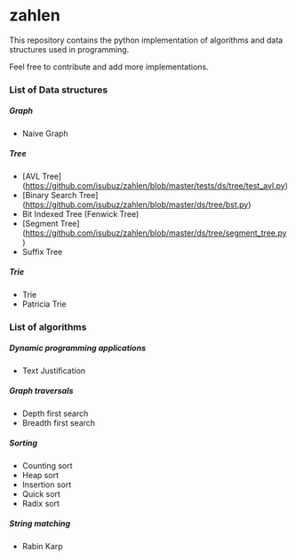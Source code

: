 zahlen
======

This repository contains the python implementation of algorithms and data structures used in programming. 

Feel free to contribute and add more implementations.

### List of Data structures

##### Graph
* Naive Graph


##### Tree
* [AVL Tree] (https://github.com/isubuz/zahlen/blob/master/tests/ds/tree/test_avl.py)
* [Binary Search Tree] (https://github.com/isubuz/zahlen/blob/master/ds/tree/bst.py)
* Bit Indexed Tree (Fenwick Tree)
* [Segment Tree] (https://github.com/isubuz/zahlen/blob/master/ds/tree/segment_tree.py)
* Suffix Tree

##### Trie
* Trie
* Patricia Trie


### List of algorithms 

##### Dynamic programming applications
* Text Justification


##### Graph traversals
* Depth first search
* Breadth first search

##### Sorting
* Counting sort
* Heap sort
* Insertion sort
* Quick sort
* Radix sort

##### String matching
* Rabin Karp